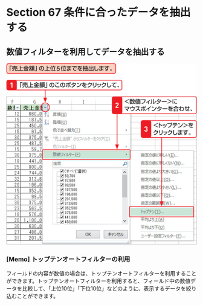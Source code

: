 # Section 67 条件に合ったデータを抽出する

## 数値フィルターを利用してデータを抽出する

![](001.png)

### [Memo] トップテンオートフィルターの利用

フィールドの内容が数値の場合は、トップテンオートフィルターを利用することができます。トップテンオートフィルターを利用すると、フィールド中の数値データを比較して、「上位10位」「下位10位」などのように、表示するデータを絞り込むことができます。
